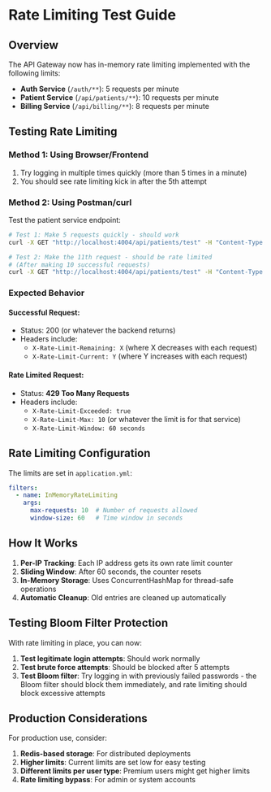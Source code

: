 # Rate Limiting Test Guide

## Overview
The API Gateway now has in-memory rate limiting implemented with the following limits:

- **Auth Service** (`/auth/**`): 5 requests per minute
- **Patient Service** (`/api/patients/**`): 10 requests per minute  
- **Billing Service** (`/api/billing/**`): 8 requests per minute

## Testing Rate Limiting

### Method 1: Using Browser/Frontend
1. Try logging in multiple times quickly (more than 5 times in a minute)
2. You should see rate limiting kick in after the 5th attempt

### Method 2: Using Postman/curl
Test the patient service endpoint:

```bash
# Test 1: Make 5 requests quickly - should work
curl -X GET "http://localhost:4004/api/patients/test" -H "Content-Type: application/json"

# Test 2: Make the 11th request - should be rate limited
# (After making 10 successful requests)
curl -X GET "http://localhost:4004/api/patients/test" -H "Content-Type: application/json"
```

### Expected Behavior

#### Successful Request:
- Status: 200 (or whatever the backend returns)
- Headers include:
  - `X-Rate-Limit-Remaining: X` (where X decreases with each request)
  - `X-Rate-Limit-Current: Y` (where Y increases with each request)

#### Rate Limited Request:
- Status: **429 Too Many Requests**
- Headers include:
  - `X-Rate-Limit-Exceeded: true`
  - `X-Rate-Limit-Max: 10` (or whatever the limit is for that service)
  - `X-Rate-Limit-Window: 60 seconds`

## Rate Limiting Configuration

The limits are set in `application.yml`:

```yaml
filters:
  - name: InMemoryRateLimiting
    args:
      max-requests: 10  # Number of requests allowed
      window-size: 60   # Time window in seconds
```

## How It Works

1. **Per-IP Tracking**: Each IP address gets its own rate limit counter
2. **Sliding Window**: After 60 seconds, the counter resets
3. **In-Memory Storage**: Uses ConcurrentHashMap for thread-safe operations
4. **Automatic Cleanup**: Old entries are cleaned up automatically

## Testing Bloom Filter Protection

With rate limiting in place, you can now:

1. **Test legitimate login attempts**: Should work normally
2. **Test brute force attempts**: Should be blocked after 5 attempts
3. **Test Bloom filter**: Try logging in with previously failed passwords - the Bloom filter should block them immediately, and rate limiting should block excessive attempts

## Production Considerations

For production use, consider:

1. **Redis-based storage**: For distributed deployments
2. **Higher limits**: Current limits are set low for easy testing
3. **Different limits per user type**: Premium users might get higher limits
4. **Rate limiting bypass**: For admin or system accounts 